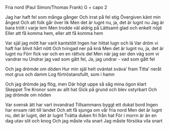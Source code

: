Fria nord (Paul Simon/Thomas Frank) G + capo 2

Jag har haft fel som många gånger
Och irrat på fel stig
Övergiven känt min ångest
Och att folk går över lik
Men det är lugnt nu, ja, det är lugnt nu 
Jag är bara trött i varje lem
Men trodde väl aldrig på
Lättsamt glad och enkelt nöjd
Eller att få komma hem,
eller att få komma hem

Var själ jag mött har varit kantstött 
Ingen har hittat lugn och lä
Var dröm vi haft har blivit hårt nött 
Och tvingad ner på knä
Men det är lugnt nu, ja, det är lugnt nu 
Förr fick var och en en rättvis del
Men när jag ser den väg som vi vandrar nu Undrar jag vad som gått fel,
Ja, jag undrar - vad som gått fel

Och jag drömde om döden
Hur min själ helt oväntat sväva’ fram
Titta’ neråt mot grus och damm
Log förtröstansfullt, som i hamn

Och jag drömde jag flög, men
Där högt uppe så såg mina ögon klart Skeppet Tre Kronor som av allt hat 
Gick på grund och blev ostyrbart 
Och jag drömde om nöden

Var svensk ätt har vart invandrad
Tillsammans byggt ett dukat bord
Ingen har ensam rätt till landet
Och att få sjunga om vår fria nord
Men det är lugnt nu, det är lugnt, det är lugnt 
Tvätta duken fri från hat
För i morrn är än en dag utav slit och knog
Och jag måste vila snart
Jag måste försöka vila snart